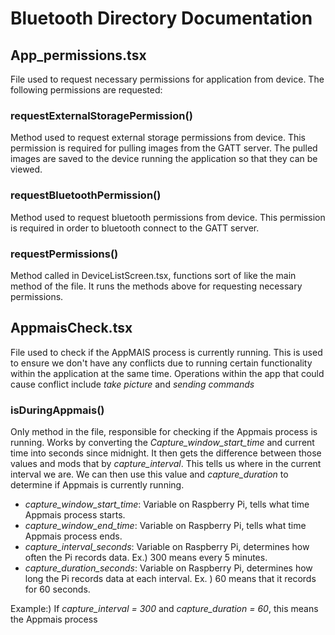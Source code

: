 # Bluetooth Directory Documentation


## App_permissions.tsx
File used to request necessary permissions for application from device. The following permissions are requested:

  ### **requestExternalStoragePermission()**
  Method used to request external storage permissions from device. This permission is        required for pulling images from the GATT server. The pulled images are saved to the       device running the application so that they can be viewed.

  ### **requestBluetoothPermission()**
  Method used to request bluetooth permissions from device. This permission is required      in order to bluetooth connect to the GATT server.

  ### **requestPermissions()**
  Method called in DeviceListScreen.tsx, functions sort of like the main method of the       file. It runs the methods above for requesting necessary permissions.


## AppmaisCheck.tsx
File used to check if the AppMAIS process is currently running. This is used to ensure we don't have any conflicts due to running certain functionality within the application at the same time. Operations within the app that could cause conflict include *take picture* and *sending commands*

  ### **isDuringAppmais()**
  Only method in the file, responsible for checking if the Appmais process is running. Works by converting the *Capture_window_start_time* and current time into seconds since midnight. It then gets the difference between those values and mods that by *capture_interval*.     This tells us where in the current interval we are. We can then use this value and *capture_duration* to determine if Appmais is currently running.

  - *capture_window_start_time*: Variable on Raspberry Pi, tells what time Appmais process starts.
  - *capture_window_end_time*: Variable on Raspberry Pi, tells what time Appmais process ends.
  - *capture_interval_seconds*: Variable on Raspberry Pi, determines how often the Pi records data. Ex.) 300 means every 5 minutes.
  - *capture_duration_seconds*: Variable on Raspberry Pi, determines how long the Pi records data at each interval. Ex. ) 60 means that it records for 60 seconds.

  Example:) If *capture_interval = 300* and *capture_duration = 60*, this means the Appmais process 
